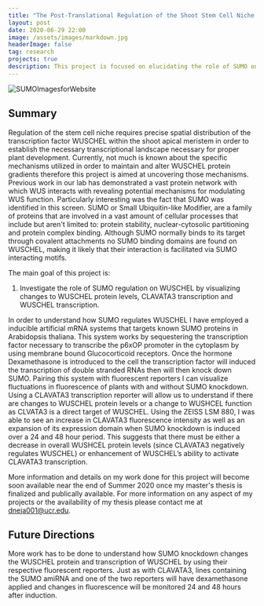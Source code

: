 ```yaml
---
title: "The Post-Translational Regulation of the Shoot Stem Cell Niche: SUMO"
layout: post
date: 2020-06-29 22:00
image: /assets/images/markdown.jpg
headerImage: false
tag: research
projects: true
description: This project is focused on elucidating the role of SUMO on the post-translational regulation of WUSCHEL
---
```


![SUMOImagesforWebsite](https://github.com/DariushNejad/DariushNejad.io/blob/gh-pages/assets/images/SUMOImagesforWebsite.png)

## Summary

Regulation of the stem cell niche requires precise spatial distribution of the transcription factor WUSCHEL within the shoot apical meristem in order to establish the necessary transcriptional landscape necessary for proper plant development. Currently, not much is known about the specific mechanisms utilized in order to maintain and alter WUSCHEL protein gradients therefore this project is aimed at uncovering those mechanisms. Previous work in our lab has demonstrated a vast protein network with which WUS interacts with revealing potential mechanisms for modulating WUS function. Particularly interesting was the fact that SUMO was identified in this screen. SUMO or Small Ubiquitin-like Modifier, are a family of proteins that are involved in a vast amount of cellular processes that include but aren't limited to: protein stability, nuclear-cytosolic partitioning and protein complex binding. Although SUMO normally binds to its target through covalent attachments no SUMO binding domains are found on WUSCHEL, making it likely that their interaction is facilitated via SUMO interacting motifs.    

The main goal of this project is:
1. Investigate the role of SUMO regulation on WUSCHEL by visualizing changes to WUSCHEL protein levels, CLAVATA3 transcription and WUSCHEL transcription. 

In order to understand how SUMO regulates WUSCHEL I have employed a inducible artificial mRNA systems that targets known SUMO proteins in Arabidopsis thaliana. This system works by sequestering the transcription factor necessary to transcribe the p6xOP promoter in the cytoplasm by using membrane bound Glucocorticoid receptors. Once the hormone Dexamethasone is introduced to the cell the transcription factor will induced the transcription of double stranded RNAs then will then knock down SUMO. Pairing this system with fluorescent reporters I can visualize fluctuations in fluorescence of plants with and without SUMO knockdown. Using a CLAVATA3 transcription reporter will allow us to understand if there are changes to WUSCHEL protein levels or a change to WUSHCEL function as CLVATA3 is a direct target of WUSCHEL. Using the ZEISS LSM 880, I was able to see an increase in CLAVATA3 fluorescence intensity as well as an expansion of its expression domain when SUMO knockdown is induced over a 24 and 48 hour period. This suggests that there must be either a decrease in overall WUSHCEL protein levels (since CLAVATA3 negatively regulates WUSCHEL) or enhancement of WUSCHEL’s ability to activate CLAVATA3 transcription.   
  

More information and details on my work done for this project will become soon available near the end of Summer 2020 once my master's thesis is finalized and publically available. For more information on any aspect of my projects or the availability of my thesis please contact me at dneja001@ucr.edu.   

## Future Directions

More work has to be done to understand how SUMO knockdown changes the WUSCHEL protein and transcription of WUSCHEL by using their respective fluorescent reporters. Just as with CLAVATA3, lines containing the SUMO amiRNA and one of the two reporters will have dexamethasone applied and changes in fluorescence will be monitored 24 and 48 hours after induction.
